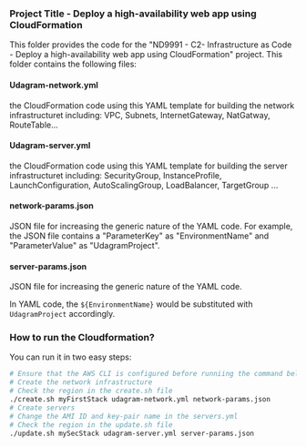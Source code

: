 ### Project Title - Deploy a high-availability web app using CloudFormation
This folder provides the code for the "ND9991 - C2- Infrastructure as Code - Deploy a high-availability web app using CloudFormation" project. This folder contains the following files:


#### Udagram-network.yml
the CloudFormation code using this YAML template for building the network infrastructuret including: VPC, Subnets, InternetGateway, NatGatway, RouteTable... 

#### Udagram-server.yml
the CloudFormation code using this YAML template for building the server infrastructuret including: SecurityGroup, InstanceProfile, LaunchConfiguration, AutoScalingGroup, LoadBalancer, TargetGroup ... 

#### network-params.json
JSON file for increasing the generic nature of the YAML code. For example, the JSON file contains a "ParameterKey" as "EnvironmentName" and "ParameterValue" as "UdagramProject". 

#### server-params.json
JSON file for increasing the generic nature of the YAML code.

In YAML code, the `${EnvironmentName}` would be substituted with `UdagramProject` accordingly.

### How to run the Cloudformation?
You can run it in two easy steps:
```bash
# Ensure that the AWS CLI is configured before runniing the command below
# Create the network infrastructure
# Check the region in the create.sh file
./create.sh myFirstStack udagram-network.yml network-params.json
# Create servers
# Change the AMI ID and key-pair name in the servers.yml
# Check the region in the update.sh file
./update.sh mySecStack udagram-server.yml server-params.json
